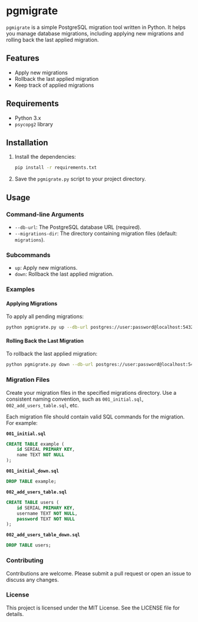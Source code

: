 # pgmigrate

`pgmigrate` is a simple PostgreSQL migration tool written in Python. It helps you manage database migrations, including applying new migrations and rolling back the last applied migration.

## Features

- Apply new migrations
- Rollback the last applied migration
- Keep track of applied migrations

## Requirements

- Python 3.x
- `psycopg2` library

## Installation

1. Install the dependencies:
   ```sh
   pip install -r requirements.txt
   ```

2. Save the `pgmigrate.py` script to your project directory.

## Usage

### Command-line Arguments

- `--db-url`: The PostgreSQL database URL (required).
- `--migrations-dir`: The directory containing migration files (default: `migrations`).

### Subcommands

- `up`: Apply new migrations.
- `down`: Rollback the last applied migration.

### Examples

#### Applying Migrations

To apply all pending migrations:

```sh
python pgmigrate.py up --db-url postgres://user:password@localhost:5432/your_db_name --migrations-dir migrations
```

#### Rolling Back the Last Migration

To rollback the last applied migration:

```sh
python pgmigrate.py down --db-url postgres://user:password@localhost:5432/your_db_name --migrations-dir migrations
```

### Migration Files

Create your migration files in the specified migrations directory. Use a consistent naming convention, such as `001_initial.sql`, `002_add_users_table.sql`, etc.

Each migration file should contain valid SQL commands for the migration. For example:

**`001_initial.sql`**
```sql
CREATE TABLE example (
    id SERIAL PRIMARY KEY,
    name TEXT NOT NULL
);
```

**`001_initial_down.sql`**
```sql
DROP TABLE example;
```

**`002_add_users_table.sql`**
```sql
CREATE TABLE users (
    id SERIAL PRIMARY KEY,
    username TEXT NOT NULL,
    password TEXT NOT NULL
);
```

**`002_add_users_table_down.sql`**
```sql
DROP TABLE users;
```

### Contributing

Contributions are welcome. Please submit a pull request or open an issue to discuss any changes.

### License

This project is licensed under the MIT License. See the LICENSE file for details.